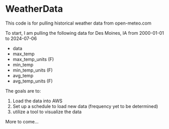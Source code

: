 # WeatherData

This code is for pulling historical weather data from open-meteo.com

To start, I am pulling the following data for Des Moines, IA from 2000-01-01 to 2024-07-06
- data
- max_temp
- max_temp_units (F)
- min_temp
- min_temp_units (F)
- avg_temp
- avg_temp_units (F)

The goals are to:
1) Load the data into AWS
2) Set up a schedule to load new data (frequency yet to be determined)
3) utilize a tool to visualize the data

More to come...
